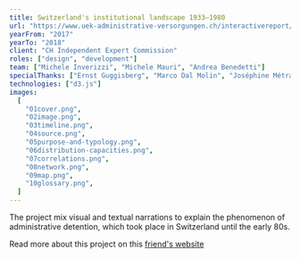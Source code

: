 ```yaml
---
title: Switzerland's institutional landscape 1933–1980
url: "https://www.uek-administrative-versorgungen.ch/interactivereport/en"
yearFrom: "2017"
yearTo: "2018"
client: "CH Independent Expert Commission"
roles: ["design", "development"]
team: ["Michele Inverizzi", "Michele Mauri", "Andrea Benedetti"]
specialThanks: ["Ernst Guggisberg", "Marco Dal Molin", "Joséphine Métraux", "Paolo Ciuccarelli"]
technologies: ["d3.js"]
images:
  [
    "01cover.png",
    "02image.png",
    "03timeline.png",
    "04source.png",
    "05purpose-and-typology.png",
    "06distribution-capacities.png",
    "07correlations.png",
    "08network.png",
    "09map.png",
    "10glossary.png",
  ]
---
```


The project mix visual and textual narrations to explain the phenomenon of administrative detention, which took place in Switzerland until the early 80s.

Read more about this project on this [friend's website](https://micheleinvernizzi.com/projects/switzerland-istitutional-landscape.html)
